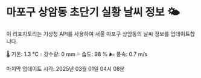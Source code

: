 
# 마포구 상암동 초단기 실황 날씨 정보 🌤️

이 리포지토리는 기상청 API를 사용하여 서울 마포구 상암동의 날씨 정보를 업데이트합니다. 

🌡️ 기온: 1.3 ℃
💧 강수량: 0 mm
💦 습도: 98 %
🌬️ 풍속: 0.7 m/s

마지막 업데이트 시각: 2025년 03월 01일 04시 08분    

